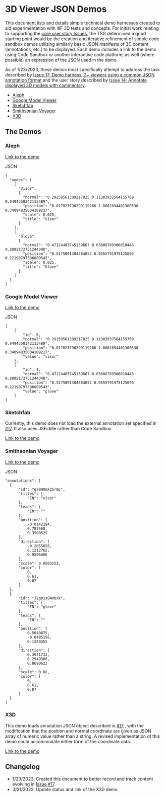 # 3D Viewer JSON Demos

This document lists and details simple technical demo harnesses created to aid experimentation with IIIF 3D tests and concepts. For initial work relating to supporting the [core user story Issues](https://github.com/IIIF/3d/issues?q=is%3Aopen+is%3Aissue+label%3A%22core+user+story%22), the TSG determined a good starting point would be the creation and iterative refinement of simple code sandbox demos utilizing similarly basic JSON manifests of 3D content (annotations, etc.) to be displayed. Each demo includes a link to the demo using Code Sandbox or another interactive code platform, as well (where possible) an expression of the JSON used in the demo. 

As of 1/23/2023, these demos most specifically attempt to address the task described by [Issue 17: Demo harness: 3+ viewers using a common JSON annotation format](https://github.com/IIIF/3d/issues/17) and the user story described by [Issue 14: Annotate displayed 3D models with commentary](https://github.com/IIIF/3d/issues/14).

- [Aleph](#aleph)
- [Google Model Viewer](#google-model-viewer)
- [Sketchfab](#sketchfab)
- [Smithsonian Voyager](#smithsonian-voyager)
- [X3D](#x3d)

## The Demos

### Aleph

[Link to the demo](https://codesandbox.io/s/aleph-annotation-demo-teh3pf?file=/index.html)

JSON
```
{
  "nodes": [
    [
      "Visor",
      {
        "normal": "0.29259561389217825 0.11383937564155769 0.9494358342113489",
        "position": "0.017023790299119268 1.8062894401300538 0.34094835034109217",
        "scale": 0.025,
        "title": "Visor"
      }
    ],
    [
      "Glove",
      {
        "normal": "0.47124483745139667 0.05608789306010443 0.8802172751244348",
        "position": "0.5175891304384852 0.9555791975125096 0.12190797586809543",
        "scale": 0.025,
        "title": "Glove"
      }
    ]
  ]
}
```

### Google Model Viewer

[Link to the demo](https://codesandbox.io/s/model-viewer-annotations-demo-3k5tqo)

JSON
```
[
    {
        "id": 0,
        "normal": "0.29259561389217825 0.11383937564155769 0.9494358342113489",
        "position": "0.017023790299119268 1.8062894401300538 0.34094835034109217",
        "value": "visor"
    },
    {
        "id": 1,
        "normal": "0.47124483745139667 0.05608789306010443 0.8802172751244348",
        "position": "0.5175891304384852 0.9555791975125096 0.12190797586809543",
        "value": "glove"
    }
]
```

### Sketchfab

Currently, this demo does not load the external annotation set specified in [#17](https://github.com/IIIF/3d/issues/17). It also uses JSFiddle rather than Code Sandbox.

[Link to the demo](https://jsfiddle.net/nebulousflynn/uykbgjaw/1/)

### Smithsonian Voyager

[Link to the demo](https://codesandbox.io/s/voyager-annotations-demo-o9l1rq?file=/index.html)

JSON
```
"annotations": [
  {
      "id": "qs8H9mXZSr8p",
      "titles": {
          "EN": "visor"
      },
      "leads": {
          "EN": ""
      },
      "position": [
          -0.0142194,
          0.783568,
          0.3500529
      ],
      "direction": [
          -0.2855858,
          0.1212762,
          0.9506486
      ],
      "scale": 0.0603153,
      "color": [
          0,
          0.61,
          0.87
      ]
  },
  {
      "id": "J2gO1sGNobxk",
      "titles": {
          "EN": "glove"
      },
      "leads": {
          "EN": ""
      },
      "position": [
          0.5040075,
          -0.0485156,
          0.1340355
      ],
      "direction": [
          0.3971733,
          0.2949306,
          0.8690623
      ],
      "scale": 0.08,
      "color": [
          0,
          0.61,
          0.87
      ]
  }
]
```

### X3D

This demo loads annotation JSON object described in [#17](https://github.com/IIIF/3d/issues/17#issuecomment-1370034033) , with the modification that the position and normal coordinate are given as JSON array of numeric value rather than a string. A revised implementation of this demo could accommodate either form of the coordinate data.

[Link to the demo](https://codesandbox.io/p/github/vincentmarchetti/x3d-remote-annotation/main)


## Changelog

- 1/23/2023: Created this document to better record and track content evolving in [Issue #17](https://github.com/IIIF/3d/issues/17).
- 3/21/2023: Update status and link of the X3D demo
